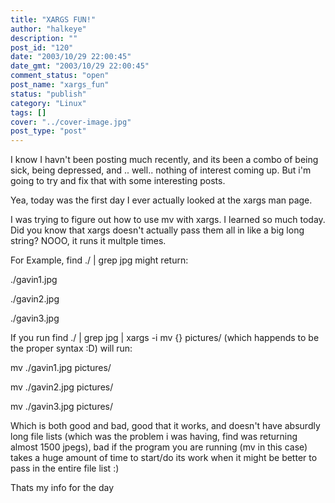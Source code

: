 ```yaml
---
title: "XARGS FUN!"
author: "halkeye"
description: ""
post_id: "120"
date: "2003/10/29 22:00:45"
date_gmt: "2003/10/29 22:00:45"
comment_status: "open"
post_name: "xargs_fun"
status: "publish"
category: "Linux"
tags: []
cover: "../cover-image.jpg"
post_type: "post"
---
```


I know I havn't been posting much recently, and its been a combo of being sick, being depressed, and .. well.. nothing of interest coming up. But i'm going to try and fix that with some interesting posts.

Yea, today was the first day I ever actually looked at the xargs man page.

I was trying to figure out how to use mv with xargs. I learned so much today. Did you know that xargs doesn't actually pass them all in like a big long string? NOOO, it runs it multple times.  

For Example, find ./ | grep jpg might return:

./gavin1.jpg  

./gavin2.jpg  

./gavin3.jpg

If you run find ./ | grep jpg | xargs -i mv {} pictures/ (which happends to be the proper syntax :D) will run:

mv ./gavin1.jpg pictures/  

mv ./gavin2.jpg pictures/  

mv ./gavin3.jpg pictures/

Which is both good and bad, good that it works, and doesn't have absurdly long file lists (which was the problem i was having, find was returning almost 1500 jpegs), bad if the program you are running (mv in this case) takes a huge amount of time to start/do its work when it might be better to pass in the entire file list :)

Thats my info for the day